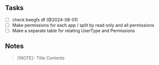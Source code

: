 ## Tasks

- [ ] check beegfs df (@2024-08-01)
- [ ] Make permissions for each app / split by read only and all permissions
- [ ] Make a separate table for relating UserType and Permissions

## Notes

> [!NOTE]- Title
> Contents

